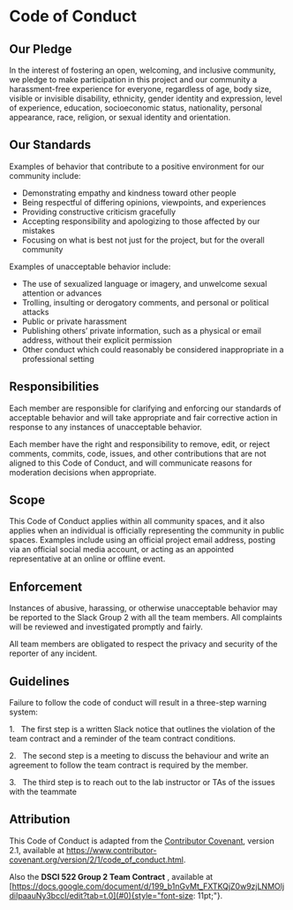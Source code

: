 # Code of Conduct

## Our Pledge

In the interest of fostering an open, welcoming, and inclusive community, we pledge to make participation in this project and our community a harassment-free experience for everyone, regardless of age, body size, visible or invisible disability, ethnicity, gender identity and expression, level of experience, education, socioeconomic status, nationality, personal appearance, race, religion, or sexual identity and orientation.

## Our Standards

Examples of behavior that contribute to a positive environment for our community include:

-   Demonstrating empathy and kindness toward other people
-   Being respectful of differing opinions, viewpoints, and experiences
-   Providing constructive criticism gracefully
-   Accepting responsibility and apologizing to those affected by our mistakes
-   Focusing on what is best not just for the project, but for the overall community

Examples of unacceptable behavior include:

-   The use of sexualized language or imagery, and unwelcome sexual attention or advances
-   Trolling, insulting or derogatory comments, and personal or political attacks
-   Public or private harassment
-   Publishing others’ private information, such as a physical or email address, without their explicit permission
-   Other conduct which could reasonably be considered inappropriate in a professional setting

## Responsibilities

Each member are responsible for clarifying and enforcing our standards of acceptable behavior and will take appropriate and fair corrective action in response to any instances of unacceptable behavior.

Each member have the right and responsibility to remove, edit, or reject comments, commits, code, issues, and other contributions that are not aligned to this Code of Conduct, and will communicate reasons for moderation decisions when appropriate.

## Scope

This Code of Conduct applies within all community spaces, and it also applies when an individual is officially representing the community in public spaces. Examples include using an official project email address, posting via an official social media account, or acting as an appointed representative at an online or offline event.

## Enforcement

Instances of abusive, harassing, or otherwise unacceptable behavior may be reported to the Slack Group 2 with all the team members. All complaints will be reviewed and investigated promptly and fairly.

All team members are obligated to respect the privacy and security of the reporter of any incident.

## Guidelines

Failure to follow the code of conduct will result in a three-step warning system:

1\.   The first step is a written Slack notice that outlines the violation of the team contract and a reminder of the team contract conditions.

2\.   The second step is a meeting to discuss the behaviour and write an agreement to follow the team contract is required by the member.

3\.   The third step is to reach out to the lab instructor or TAs of the issues with the teammate

## Attribution

This Code of Conduct is adapted from the [Contributor Covenant](https://www.contributor-covenant.org/), version 2.1, available at <https://www.contributor-covenant.org/version/2/1/code_of_conduct.html>.

Also the **DSCI 522 Group 2 Team Contract** , available at [https://docs.google.com/document/d/199_b1nGvMt_FXTKQjZ0w9zjLNMOljdiIpaauNy3bccI/edit?tab=t.0](#0){style="font-size: 11pt;"}.

